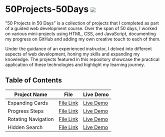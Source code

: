 # 50Projects-50Days <img src="https://github.com/FortAwesome/Font-Awesome/blob/6.x/svgs/solid/calendar-days.svg">

"50 Projects in 50 Days" is a collection of projects that I completed as part of a guided web development course. Over the span of 50 days, I worked on various mini-projects using HTML, CSS, and JavaScript, documenting my progress on GitHub and adding my own creative touch to each of them.

Under the guidance of an experienced instructor, I delved into different aspects of web development, honing my skills and expanding my knowledge. The projects featured in this repository showcase the practical application of these technologies and highlight my learning journey.


## Table of Contents

| Project Name | File | Live Demo |
| ------------ | ---- | --------- |
| Expanding Cards | [File Link](https://github.com/Lucaraso/50Projects-50Days/tree/main/Expanding-Cards) | [Live Demo](https://lucaraso.github.io/50Projects-50Days/Expanding-Cards/)|
| Progress Steps | [File Link](https://github.com/Lucaraso/50Projects-50Days/tree/main/Progress-Steps) | [Live Demo](https://lucaraso.github.io/50Projects-50Days/Progress-Steps/)|
| Rotating Navigation | [File Link](https://github.com/Lucaraso/50Projects-50Days/tree/main/Rotating-Navigation) | [Live Demo](https://lucaraso.github.io/50Projects-50Days/Rotating-Navigation/)|
| Hidden Search | [File Link](https://github.com/Lucaraso/50Projects-50Days/tree/main/Search-Widget) | [Live Demo](https://lucaraso.github.io/50Projects-50Days/Search-Widget/)|


